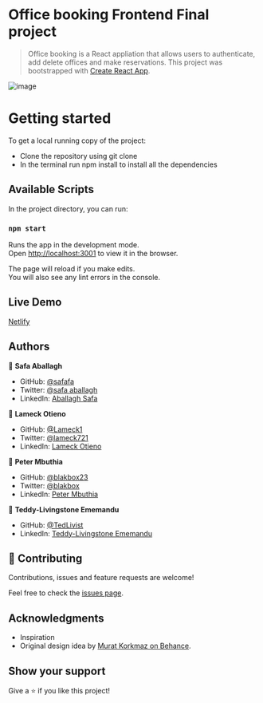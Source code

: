 # Office booking Frontend Final project
> Office booking is a React appliation that allows users to authenticate, add delete offices and make reservations. This project was bootstrapped with [Create React App](https://github.com/facebook/create-react-app).

![image](https://user-images.githubusercontent.com/43698511/143444740-8a5aec31-b4db-490c-bbd7-93f6fae8527e.png)

# Getting started 
 To get a local running copy of the project:
 
 - Clone the repository using git clone
 - In the terminal run npm install to install all the dependencies


## Available Scripts

In the project directory, you can run:

### `npm start`

Runs the app in the development mode.\
Open [http://localhost:3001](http://localhost:3001) to view it in the browser.

The page will reload if you make edits.\
You will also see any lint errors in the console.

## Live Demo
[Netlify](https://office-booking.netlify.app/)

## Authors

 👤 **Safa Aballagh**

- GitHub: [@safafa](https://github.com/safafa)
- Twitter: [@safa aballagh](https://twitter.com/Aballagh_S)
- LinkedIn: [Aballagh Safa](https://www.linkedin.com/in/aballaghsafa/)

 👤 **Lameck Otieno**

- GitHub: [@Lameck1](https://github.com/Lameck1)
- Twitter: [@lameck721](https://twitter.com/lameck721)
- LinkedIn: [Lameck Otieno](https://www.linkedin.com/in/lameck-otieno/)

 👤 **Peter Mbuthia**

- GitHub: [@blakbox23](https://github.com/blakbox23)
- Twitter: [@blakbox](https://twitter.com/blakbox23)
- LinkedIn: [Peter Mbuthia](https://www.linkedin.com/in/peter-mbuthia/)

👤 **Teddy-Livingstone Ememandu**

- GitHub: [@TedLivist](https://github.com/TedLivist)
- LinkedIn: [Teddy-Livingstone Ememandu](https://www.linkedin.com/in/tememandu/)

## 🤝 Contributing

Contributions, issues and feature requests are welcome!

Feel free to check the [issues page](issues/).

## Acknowledgments

- Inspiration
- Original design idea by [Murat Korkmaz on Behance](https://www.behance.net/gallery/26425031/Vespa-Responsive-Redesign).

## Show your support

Give a ⭐️ if you like this project!
